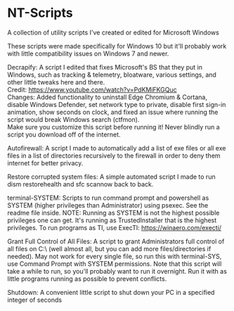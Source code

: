 # NT-Scripts
A collection of utility scripts I've created or edited for Microsoft Windows

These scripts were made specifically for Windows 10 but it'll probably work with little compatibility issues on Windows 7 and newer.


Decrapify: A script I edited that fixes Microsoft's BS that they put in Windows, such as tracking & telemetry, bloatware, various settings, and other little tweaks here and there.  
Credit: https://www.youtube.com/watch?v=PdKMiFKGQuc  
Changes: Added functionality to uninstall Edge Chromium & Cortana, disable Windows Defender, set network type to private, disable first sign-in animation, show seconds on clock, and fixed an issue where running the script would break Windows search (ctfmon).  
Make sure you customize this script before running it! Never blindly run a script you download off of the internet.

Autofirewall: A script I made to automatically add a list of exe files or all exe files in a list of directories recursively to the firewall in order to deny them internet for better privacy.

Restore corrupted system files: A simple automated script I made to run dism restorehealth and sfc scannow back to back.

terminal-SYSTEM: Scripts to run command prompt and powershell as SYSTEM (higher privileges than Administrator) using psexec. See the readme file inside.
NOTE: Running as SYSTEM is not the highest possible privileges one can get. It's running as TrustedInstaller that is the highest privileges. To run programs as TI, use ExecTI: https://winaero.com/execti/

Grant Full Control of All Files: A script to grant Administrators full control of all files on C:\ (well almost all, but you can add more files/directories if needed). May not work for every single file, so run this with terminal-SYS, use Command Prompt with SYSTEM permissions. Note that this script will take a while to run, so you'll probably want to run it overnight. Run it with as little programs running as possible to prevent conflicts.

Shutdown: A convenient little script to shut down your PC in a specified integer of seconds
